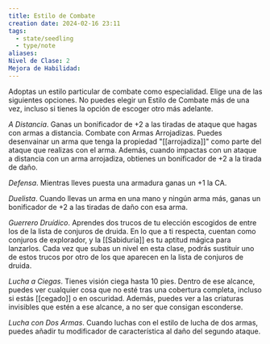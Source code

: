 ```yaml
---
title: Estilo de Combate
creation date: 2024-02-16 23:11
tags:
  - state/seedling
  - type/note
aliases: 
Nivel de Clase: 2
Mejora de Habilidad:
---
```

Adoptas un estilo particular de combate como especialidad. Elige una de las siguientes opciones. No puedes elegir un Estilo de Combate más de una vez, incluso si tienes la opción de escoger otro más adelante.

*A Distancia*. Ganas un bonificador de +2 a las tiradas de ataque que hagas con armas a distancia.
Combate con Armas Arrojadizas. Puedes desenvainar un arma que tenga la propiedad "[[arrojadiza]]"
como parte del ataque que realizas con el arma. Además, cuando impactas con un ataque a distancia con un arma arrojadiza, obtienes un bonificador de +2 a la tirada de daño.

*Defensa*. Mientras lleves puesta una armadura ganas un +1 la CA.

*Duelista*. Cuando llevas un arma en una mano y ningún arma más, ganas un bonificador de +2 a las
tiradas de daño con esa arma.

*Guerrero Druídico*. Aprendes dos trucos de tu elección escogidos de entre los de la lista de conjuros de druida. En lo que a ti respecta, cuentan como conjuros de explorador, y la [[Sabiduría]] es tu aptitud mágica para lanzarlos. Cada vez que subas un nivel en esta clase, podrás sustituir uno de estos trucos por otro de los que aparecen en la lista de conjuros de druida.

*Lucha a Ciegas*. Tienes visión ciega hasta 10 pies. Dentro de ese alcance, puedes ver cualquier cosa que no esté tras una cobertura completa, incluso si estás [[cegado]] o en oscuridad. Además, puedes ver a las criaturas invisibles que estén a ese alcance, a no ser que consigan esconderse.

*Lucha con Dos Armas*. Cuando luchas con el estilo de lucha de dos armas, puedes añadir tu
modificador de característica al daño del segundo ataque.

